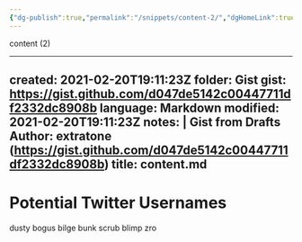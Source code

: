 ```yaml
---
{"dg-publish":true,"permalink":"/snippets/content-2/","dgHomeLink":true,"dgPassFrontmatter":false}
---
```


content (2)

---
created: 2021-02-20T19:11:23Z
folder: Gist
gist: https://gist.github.com/d047de5142c00447711df2332dc8908b
language: Markdown
modified: 2021-02-20T19:11:23Z
notes: |
    Gist from Drafts
    Author: extratone (https://gist.github.com/d047de5142c00447711df2332dc8908b)
title: content.md
---

# Potential Twitter Usernames
dusty
bogus
bilge
bunk
scrub
blimp
zro